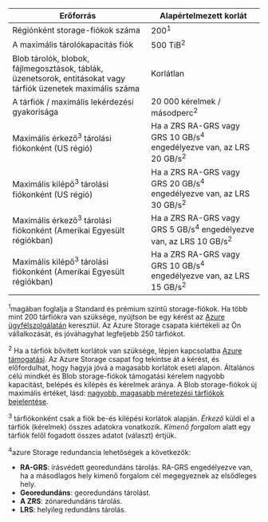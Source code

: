 | Erőforrás | Alapértelmezett korlát |
| --- | --- |
| Régiónként storage-fiókok száma | 200<sup>1</sup> |
| A maximális tárolókapacitás fiók | 500 TiB<sup>2</sup> |
| Blob tárolók, blobok, fájlmegosztások, táblák, üzenetsorok, entitásokat vagy tárfiók üzenetek maximális száma | Korlátlan |
| A tárfiók / maximális lekérdezési gyakorisága | 20 000 kérelmek / másodperc<sup>2</sup> |
| Maximális érkező<sup>3</sup> tárolási fiókonként (US régió) | Ha a ZRS RA-GRS vagy GRS 10 GB/s<sup>4</sup> engedélyezve van, az LRS 20 GB/s<sup>2</sup> |
| Maximális kilépő<sup>3</sup> tárolási fiókonként (US régió) | Ha a ZRS RA-GRS vagy GRS 20 GB/s<sup>4</sup> engedélyezve van, az LRS 30 GB/s<sup>2</sup> |
| Maximális érkező<sup>3</sup> tárolási fiókonként (Amerikai Egyesült régiókban) | Ha a ZRS RA-GRS vagy GRS 5 GB/s<sup>4</sup> engedélyezve van, az LRS 10 GB/s<sup>2</sup> |
| Maximális kilépő<sup>3</sup> tárolási fiókonként (Amerikai Egyesült régiókban) | Ha a ZRS RA-GRS vagy GRS 10 GB/s<sup>4</sup> engedélyezve van, az LRS 15 GB/s<sup>2</sup> |

<sup>1</sup>magában foglalja a Standard és prémium szintű storage-fiókok. Ha több mint 200 tárfiókra van szüksége, nyújtson be egy kérést az [Azure ügyfélszolgálatán](https://azure.microsoft.com/support/faq/) keresztül. Az Azure Storage csapata kiértékeli az Ön vállalkozását, és jóváhagyhat legfeljebb 250 tárfiókot. 

<sup>2</sup> Ha a tárfiók bővített korlátok van szüksége, lépjen kapcsolatba [Azure támogatási](https://azure.microsoft.com/support/faq/). Az Azure Storage csapat fog tekintse át a kérést, és előfordulhat, hogy hagyja jóvá a magasabb korlátok eseti alapon. Általános célú mindkét és Blob storage-fiókok támogatási kérelem nagyobb kapacitást, belépés és kilépés és kérelmek aránya. A Blob storage-fiókok új maximális értéket, lásd: [nagyobb, magasabb méretezési tárfiókok bejelentése](https://azure.microsoft.com/blog/announcing-larger-higher-scale-storage-accounts/).

<sup>3</sup> tárfiókonként csak a fiók be-és kilépési korlátok alapján. *Érkező* küldi el a tárfiók (kérelmek) összes adatokra vonatkozik. *Kimenő forgalom* alatt egy tárfiók felől fogadott összes adatot (választ) értjük.  

<sup>4</sup>azure Storage redundancia lehetőségek a következők:
* **RA-GRS**: írásvédett georedundáns tárolás. RA-GRS engedélyezve van, ha a másodlagos hely kimenő forgalom cél megegyeznek az elsődleges hely.
* **Georedundáns**: georedundáns tárolást. 
* **A ZRS**: zónaredundáns tárolás.
* **LRS**: helyileg redundáns tárolás. 

